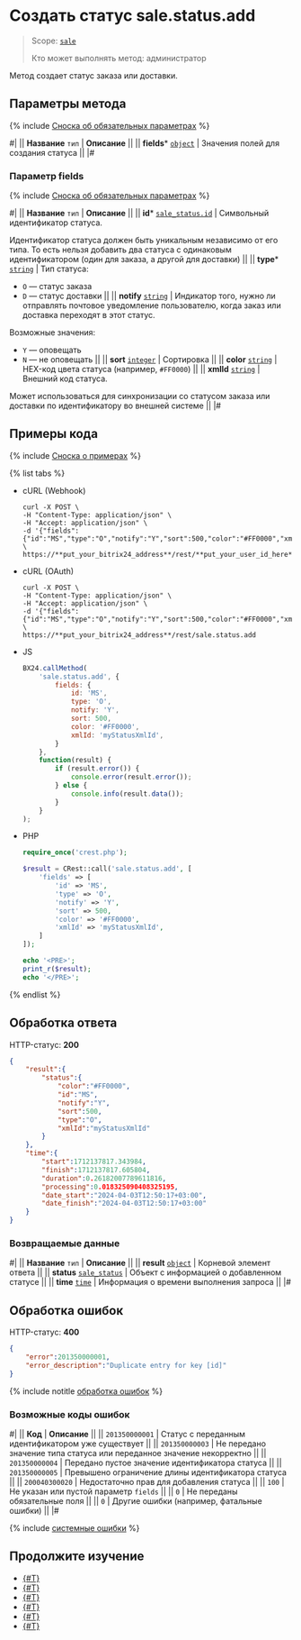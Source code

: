 # Создать статус sale.status.add

> Scope: [`sale`](../../scopes/permissions.md)
>
> Кто может выполнять метод: администратор

Метод создает статус заказа или доставки.

## Параметры метода

{% include [Сноска об обязательных параметрах](../../../_includes/required.md) %}

#|
|| **Название**
`тип` | **Описание** ||
|| **fields***
[`object`](../../data-types.md) | Значения полей для создания статуса ||
|#

### Параметр fields

{% include [Сноска об обязательных параметрах](../../../_includes/required.md) %}

#|
|| **Название**
`тип` | **Описание** ||
|| **id***
[`sale_status.id`](../data-types.md) | Символьный идентификатор статуса.

Идентификатор статуса должен быть уникальным независимо от его типа. То есть нельзя добавить два статуса с одинаковым идентификатором (один для заказа, а другой для доставки)
||
|| **type***
[`string`](../../data-types.md) | Тип статуса:
- `O` — статус заказа
- `D` — статус доставки ||
|| **notify**
[`string`](../../data-types.md) | Индикатор того, нужно ли отправлять почтовое уведомление пользователю, когда заказ или доставка переходят в этот статус.

Возможные значения:
- `Y` — оповещать
- `N` — не оповещать
 ||
|| **sort**
[`integer`](../../data-types.md) | Сортировка ||
|| **color**
[`string`](../../data-types.md) | HEX-код цвета статуса (например, `#FF0000`) ||
|| **xmlId**
[`string`](../../data-types.md) | Внешний код статуса.

Может использоваться для синхронизации со статусом заказа или доставки по идентификатору во внешней системе
||
|#

## Примеры кода

{% include [Сноска о примерах](../../../_includes/examples.md) %}

{% list tabs %}

- cURL (Webhook)

    ```http
    curl -X POST \
    -H "Content-Type: application/json" \
    -H "Accept: application/json" \
    -d '{"fields":{"id":"MS","type":"O","notify":"Y","sort":500,"color":"#FF0000","xmlId":"myStatusXmlId"}}' \
    https://**put_your_bitrix24_address**/rest/**put_your_user_id_here**/**put_your_webbhook_here**/sale.status.add
    ```

- cURL (OAuth)

    ```http
    curl -X POST \
    -H "Content-Type: application/json" \
    -H "Accept: application/json" \
    -d '{"fields":{"id":"MS","type":"O","notify":"Y","sort":500,"color":"#FF0000","xmlId":"myStatusXmlId"},"auth":"**put_access_token_here**"}' \
    https://**put_your_bitrix24_address**/rest/sale.status.add
    ```

- JS

    ```js
    BX24.callMethod(
        'sale.status.add', {
            fields: {
                id: 'MS',
                type: 'O',
                notify: 'Y',
                sort: 500,
                color: '#FF0000',
                xmlId: 'myStatusXmlId',
            }
        },
        function(result) {
            if (result.error()) {
                console.error(result.error());
            } else {
                console.info(result.data());
            }
        }
    );
    ```

- PHP

    ```php
    require_once('crest.php');

    $result = CRest::call('sale.status.add', [
        'fields' => [
            'id' => 'MS',
            'type' => 'O',
            'notify' => 'Y',
            'sort' => 500,
            'color' => '#FF0000',
            'xmlId' => 'myStatusXmlId',
        ]
    ]);

    echo '<PRE>';
    print_r($result);
    echo '</PRE>';
    ```

{% endlist %}

## Обработка ответа

HTTP-статус: **200**

```json
{
    "result":{
        "status":{
            "color":"#FF0000",
            "id":"MS",
            "notify":"Y",
            "sort":500,
            "type":"O",
            "xmlId":"myStatusXmlId"
        }
    },
    "time":{
        "start":1712137817.343984,
        "finish":1712137817.605804,
        "duration":0.26182007789611816,
        "processing":0.018325090408325195,
        "date_start":"2024-04-03T12:50:17+03:00",
        "date_finish":"2024-04-03T12:50:17+03:00"
    }
}
```

### Возвращаемые данные

#|
|| **Название**
`тип` | **Описание** ||
|| **result**
[`object`](../../data-types.md) | Корневой элемент ответа ||
|| **status**
[`sale_status`](../data-types.md) | Объект с информацией о добавленном статусе ||
|| **time**
[`time`](../../data-types.md) | Информация о времени выполнения запроса ||
|#

## Обработка ошибок

HTTP-статус: **400**

```json
{
    "error":201350000001,
    "error_description":"Duplicate entry for key [id]"
}
```

{% include notitle [обработка ошибок](../../../_includes/error-info.md) %}

### Возможные коды ошибок

#|
|| **Код** | **Описание** ||
|| `201350000001` | Статус с переданным идентификатором уже существует ||
|| `201350000003` | Не передано значение типа статуса или переданное значение некорректно ||
|| `201350000004` | Передано пустое значение идентификатора статуса ||
|| `201350000005` | Превышено ограничение длины идентификатора статуса ||
|| `200040300020` | Недостаточно прав для добавления статуса ||
|| `100` | Не указан или пустой параметр `fields` ||
|| `0` | Не переданы обязательные поля ||
|| `0` | Другие ошибки (например, фатальные ошибки) ||
|#

{% include [системные ошибки](../../../_includes/system-errors.md) %}

## Продолжите изучение

- [{#T}](./index.md)
- [{#T}](./sale-status-update.md)
- [{#T}](./sale-status-get.md)
- [{#T}](./sale-status-list.md)
- [{#T}](./sale-status-delete.md)
- [{#T}](./sale-status-get-fields.md)